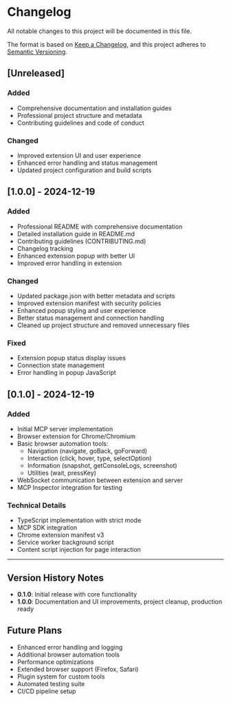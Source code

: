 # Changelog

All notable changes to this project will be documented in this file.

The format is based on [Keep a Changelog](https://keepachangelog.com/en/1.0.0/),
and this project adheres to [Semantic Versioning](https://semver.org/spec/v2.0.0.html).

## [Unreleased]

### Added
- Comprehensive documentation and installation guides
- Professional project structure and metadata
- Contributing guidelines and code of conduct

### Changed
- Improved extension UI and user experience
- Enhanced error handling and status management
- Updated project configuration and build scripts

## [1.0.0] - 2024-12-19

### Added
- Professional README with comprehensive documentation
- Detailed installation guide in README.md
- Contributing guidelines (CONTRIBUTING.md)
- Changelog tracking
- Enhanced extension popup with better UI
- Improved error handling in extension

### Changed
- Updated package.json with better metadata and scripts
- Improved extension manifest with security policies
- Enhanced popup styling and user experience
- Better status management and connection handling
- Cleaned up project structure and removed unnecessary files

### Fixed
- Extension popup status display issues
- Connection state management
- Error handling in popup JavaScript

## [0.1.0] - 2024-12-19

### Added
- Initial MCP server implementation
- Browser extension for Chrome/Chromium
- Basic browser automation tools:
  - Navigation (navigate, goBack, goForward)
  - Interaction (click, hover, type, selectOption)
  - Information (snapshot, getConsoleLogs, screenshot)
  - Utilities (wait, pressKey)
- WebSocket communication between extension and server
- MCP Inspector integration for testing

### Technical Details
- TypeScript implementation with strict mode
- MCP SDK integration
- Chrome extension manifest v3
- Service worker background script
- Content script injection for page interaction

---

## Version History Notes

- **0.1.0**: Initial release with core functionality
- **1.0.0**: Documentation and UI improvements, project cleanup, production ready

## Future Plans

- Enhanced error handling and logging
- Additional browser automation tools
- Performance optimizations
- Extended browser support (Firefox, Safari)
- Plugin system for custom tools
- Automated testing suite
- CI/CD pipeline setup
